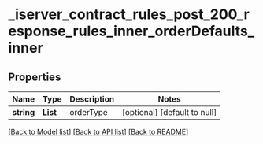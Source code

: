 # _iserver_contract_rules_post_200_response_rules_inner_orderDefaults_inner
## Properties

| Name | Type | Description | Notes |
|------------ | ------------- | ------------- | -------------|
| **string** | [**List**](_iserver_contract_rules_post_200_response_rules_inner_orderDefaults_inner_string_inner.md) | orderType | [optional] [default to null] |

[[Back to Model list]](../README.md#documentation-for-models) [[Back to API list]](../README.md#documentation-for-api-endpoints) [[Back to README]](../README.md)

